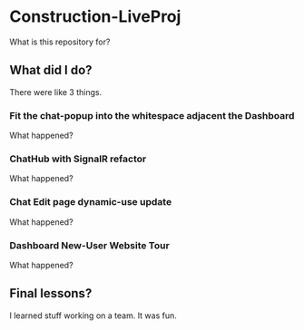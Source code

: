 # Construction-LiveProj

What is this repository for?

## What did I do?
There were like 3 things.

### Fit the chat-popup into the whitespace adjacent the Dashboard
What happened?

### ChatHub with SignalR refactor
What happened?

### Chat Edit page dynamic-use update
What happened?

### Dashboard New-User Website Tour
What happened?

## Final lessons?
I learned stuff working on a team.
It was fun.
